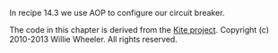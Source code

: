 In recipe 14.3 we use AOP to configure our circuit breaker.

The code in this chapter is derived from the [Kite project](https://github.com/williewheeler/kite).
Copyright (c) 2010-2013 Willie Wheeler. All rights reserved.
